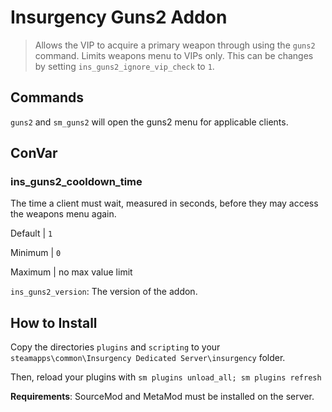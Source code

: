 # Insurgency Guns2 Addon

> Allows the VIP to acquire a primary weapon through using the `guns2` command.
> Limits weapons menu to VIPs only. This can be changes by setting
> `ins_guns2_ignore_vip_check` to `1`.

## Commands

`guns2` and `sm_guns2` will open the guns2 menu for applicable clients.

## ConVar

### ins_guns2_cooldown_time

The time a client must wait, measured in seconds, before they may access the
weapons menu again.

Default | `1`

Minimum | `0`

Maximum | no max value limit


`ins_guns2_version`: The version of the addon.

## How to Install

Copy the directories `plugins` and `scripting` to your
`steamapps\common\Insurgency Dedicated Server\insurgency` folder.

Then, reload your plugins with `sm plugins unload_all; sm plugins refresh`

**Requirements**: SourceMod and MetaMod must be installed on the server.
